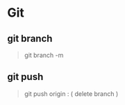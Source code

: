 # Git

## git branch 

> git branch -m <new-branch-name>

## git push 

> git push origin :<branch-name> ( delete branch )

